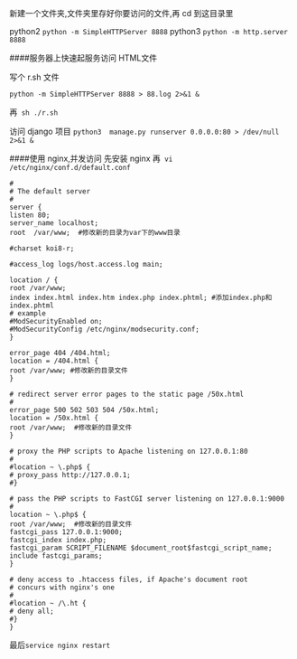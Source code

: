 新建一个文件夹,文件夹里存好你要访问的文件,再 cd 到这目录里

python2 `python -m SimpleHTTPServer 8888`
python3 `python -m http.server 8888`




####服务器上快速起服务访问 HTML文件

写个 r.sh 文件
```
python -m SimpleHTTPServer 8888 > 88.log 2>&1 &
```
再` sh ./r.sh`

访问 django 项目
`python3  manage.py runserver 0.0.0.0:80 > /dev/null 2>&1 &`


####使用 nginx,并发访问
先安装 nginx
再` vi /etc/nginx/conf.d/default.conf`
```
#
# The default server
#
server {
listen 80;
server_name localhost;
root  /var/www;  #修改新的目录为var下的www目录 

#charset koi8-r;

#access_log logs/host.access.log main;

location / {
root /var/www;
index index.html index.htm index.php index.phtml; #添加index.php和index.phtml
# example
#ModSecurityEnabled on;
#ModSecurityConfig /etc/nginx/modsecurity.conf;
}

error_page 404 /404.html;
location = /404.html {
root /var/www; #修改新的目录文件
}

# redirect server error pages to the static page /50x.html
#
error_page 500 502 503 504 /50x.html;
location = /50x.html {
root /var/www;  #修改新的目录文件
}

# proxy the PHP scripts to Apache listening on 127.0.0.1:80
#
#location ~ \.php$ {
# proxy_pass http://127.0.0.1;
#}

# pass the PHP scripts to FastCGI server listening on 127.0.0.1:9000
#
location ~ \.php$ {
root /var/www;  #修改新的目录文件
fastcgi_pass 127.0.0.1:9000;
fastcgi_index index.php;
fastcgi_param SCRIPT_FILENAME $document_root$fastcgi_script_name;
include fastcgi_params;
}

# deny access to .htaccess files, if Apache's document root
# concurs with nginx's one
#
#location ~ /\.ht {
# deny all;
#}
}
```
最后`service nginx restart`
